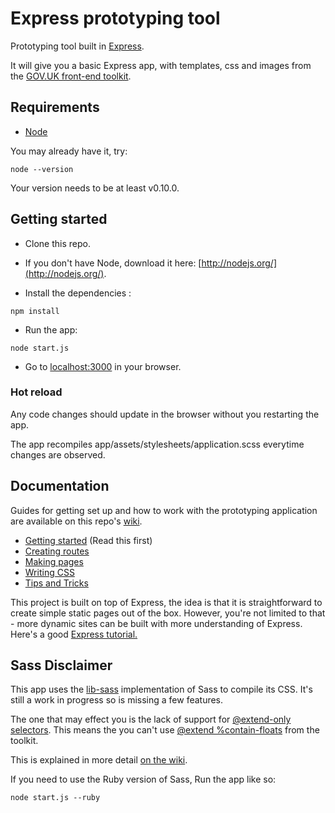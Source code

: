# Express prototyping tool

Prototyping tool built in [Express](http://expressjs.com/).

It will give you a basic Express app, with templates, css and images from the [GOV.UK front-end toolkit](https://github.com/alphagov/govuk_frontend_toolkit).


## Requirements

* [Node](http://nodejs.org/)

You may already have it, try:

```
node --version
```

Your version needs to be at least v0.10.0.

## Getting started

* Clone this repo.

* If you don't have Node, download it here: [http://nodejs.org/](http://nodejs.org/).

* Install the dependencies :

```
npm install
```

* Run the app:

```
node start.js
```

* Go to [localhost:3000](http://localhost:3000) in your browser.

### Hot reload

Any code changes should update in the browser without you restarting the app.

The app recompiles app/assets/stylesheets/application.scss everytime changes are observed.

## Documentation

Guides for getting set up and how to work with the prototyping application are available on this repo's [wiki](https://github.com/tombye/express_prototype/wiki).

* [Getting started](https://github.com/tombye/express_prototype/wiki/Getting-started) (Read this first)
* [Creating routes](https://github.com/tombye/express_prototype/wiki/Creating-routes)
* [Making pages](https://github.com/tombye/express_prototype/wiki/Making-pages)
* [Writing CSS](https://github.com/tombye/express_prototype/wiki/Writing-CSS)
* [Tips and Tricks](https://github.com/tombye/express_prototype/wiki/Tips-and-Tricks)

This project is built on top of Express, the idea is that it is straightforward to create simple static pages out of the box. However, you're not limited to that - more dynamic sites can be built with more understanding of Express. Here's a good [Express tutorial.](http://code.tutsplus.com/tutorials/introduction-to-express--net-33367)

## Sass Disclaimer

This app uses the [lib-sass](https://github.com/hcatlin/libsass) implementation of Sass to compile its CSS. It's still a work in progress so is missing a few features.

The one that may effect you is the lack of support for [@extend-only selectors](http://sass-lang.com/documentation/file.SASS_REFERENCE.html#placeholders). This means the you can't use [@extend %contain-floats](https://github.com/alphagov/govuk_frontend_toolkit/blob/master/stylesheets/_shims.scss#L45) from the toolkit.

This is explained in more detail [on the wiki](https://github.com/tombye/express_prototype/wiki/Writing-CSS#wiki-we-use-node-sass).

If you need to use the Ruby version of Sass, Run the app like so:

```
node start.js --ruby
```
